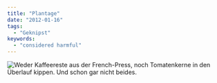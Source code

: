 ```yaml
---
title: "Plantage"
date: "2012-01-16"
tags:
  - "Geknipst"
keywords:
  - "considered harmful"
---
```


![Weder Kaffeereste aus der French-Press, noch Tomatenkerne in den Überlauf kippen. Und schon gar nicht beides.](/img/codecandies/spuelbecken.jpg)
